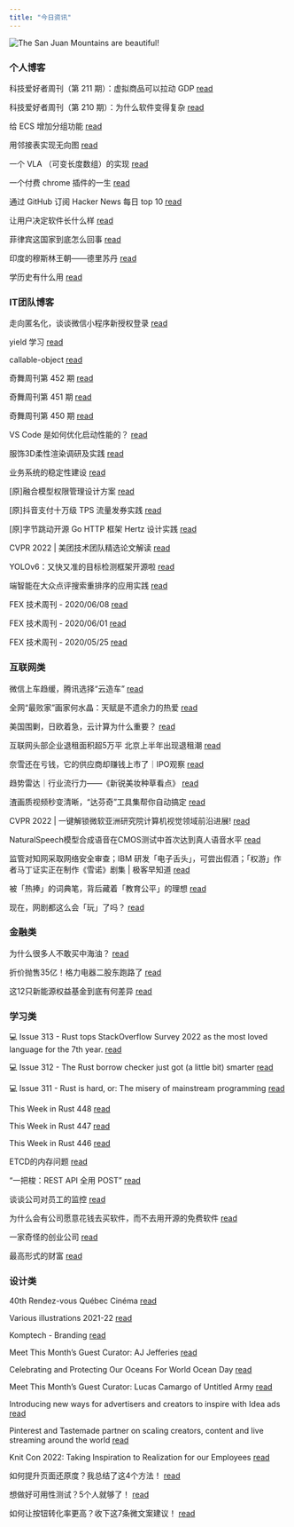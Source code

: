 ```yaml
---
title: "今日资讯"
---
```


![The San Juan Mountains are beautiful!](https://cn.bing.com/th?id=OHR.BBMomCub_EN-US7553314922_UHD.jpg "San Juan Mountains")

### 个人博客

   科技爱好者周刊（第 211 期）：虚拟商品可以拉动 GDP [read](http://www.ruanyifeng.com/blog/2022/06/weekly-issue-211.html)

   科技爱好者周刊（第 210 期）：为什么软件变得复杂 [read](http://www.ruanyifeng.com/blog/2022/06/weekly-issue-210.html)

   给 ECS 增加分组功能 [read](https://blog.codingnow.com/2022/06/ecs_group.html)

   用邻接表实现无向图 [read](https://blog.codingnow.com/2022/06/ajdjacency_list.html)

   一个 VLA （可变长度数组）的实现 [read](https://blog.codingnow.com/2022/06/vla.html)

   一个付费 chrome 插件的一生 [read](https://blog.t9t.io/star-history-2021-01-21/)

   通过 GitHub 订阅 Hacker News 每日 top 10 [read](https://blog.t9t.io/headllines-2020-09-03/)

   让用户决定软件长什么样 [read](https://blog.t9t.io/let-user-design-2020-06-18/)

   菲律宾这国家到底怎么回事 [read](https://www.kymjs.com/history/2022/05/11/01)

   印度的穆斯林王朝——德里苏丹 [read](https://www.kymjs.com/pay/history/2022/05/08/01)

   学历史有什么用 [read](https://www.kymjs.com/history/2022/05/04/01)

### IT团队博客

   走向匿名化，谈谈微信小程序新授权登录 [read](http://www.alloyteam.com/2021/04/15431/)

   yield 学习 [read](http://www.alloyteam.com/2021/03/15427/)

   callable-object [read](http://www.alloyteam.com/2021/03/callable-object/)

   奇舞周刊第 452 期 [read](https://weekly.75.team/issue452.html)

   奇舞周刊第 451 期 [read](https://weekly.75.team/issue451.html)

   奇舞周刊第 450 期 [read](https://weekly.75.team/issue450.html)

   VS Code 是如何优化启动性能的？ [read](https://fed.taobao.org/blog/taofed/do71ct/wpsf10)

   服饰3D柔性渲染调研及实践 [read](https://fed.taobao.org/blog/taofed/do71ct/fufsgh)

   业务系统的稳定性建设 [read](https://fed.taobao.org/blog/taofed/do71ct/fc3cy0)

   \[原\]融合模型权限管理设计方案 [read](https://blog.csdn.net/ByteDanceTech/article/details/125437591)

   \[原\]抖音支付十万级 TPS 流量发券实践 [read](https://blog.csdn.net/ByteDanceTech/article/details/125419247)

   \[原\]字节跳动开源 Go HTTP 框架 Hertz 设计实践 [read](https://blog.csdn.net/ByteDanceTech/article/details/125401537)

   CVPR 2022 \| 美团技术团队精选论文解读 [read](https://tech.meituan.com/2022/06/23/cvpr-2022-meituan.html)

   YOLOv6：又快又准的目标检测框架开源啦 [read](https://tech.meituan.com/2022/06/23/yolov6-a-fast-and-accurate-target-detection-framework-is-opening-source.html)

   端智能在大众点评搜索重排序的应用实践 [read](https://tech.meituan.com/2022/06/16/edge-search-rerank.html)

   FEX 技术周刊 - 2020/06/08 [read](http://fex.baidu.com/blog/2020/06/fex-weekly-08//)

   FEX 技术周刊 - 2020/06/01 [read](http://fex.baidu.com/blog/2020/06/fex-weekly-01//)

   FEX 技术周刊 - 2020/05/25 [read](http://fex.baidu.com/blog/2020/05/fex-weekly-25//)

### 互联网类

   微信上车趋缓，腾讯选择“云造车” [read](http://www.huxiu.com/article/590461.html?f=wangzhan)

   全网“最败家”画家何水晶：天赋是不遗余力的热爱 [read](http://www.huxiu.com/article/588772.html?f=wangzhan)

   美国围剿，日欧着急，云计算为什么重要？ [read](http://www.huxiu.com/article/590996.html?f=wangzhan)

   互联网头部企业退租面积超5万平 北京上半年出现退租潮 [read](https://36kr.com/p/1800196220519686)

   奈雪还在亏钱，它的供应商却赚钱上市了｜IPO观察 [read](https://36kr.com/p/1799830751823106)

   趋势雷达｜行业流行力——《新锐美妆种草看点》 [read](https://36kr.com/p/1798662162531591)

   渣画质视频秒变清晰，“达芬奇”工具集帮你自动搞定 [read](https://www.msra.cn/zh-cn/news/features/davinci)

   CVPR 2022 \| 一键解锁微软亚洲研究院计算机视觉领域前沿进展! [read](https://www.msra.cn/zh-cn/news/features/cvpr-2022)

   NaturalSpeech模型合成语音在CMOS测试中首次达到真人语音水平 [read](https://www.msra.cn/zh-cn/news/features/naturalspeech)

   监管对知网采取网络安全审查；IBM 研发「电子舌头」，可尝出假酒；「权游」作者马丁证实正在制作《雪诺》剧集 \| 极客早知道 [read](http://www.geekpark.net/news/304327)

   被「热捧」的词典笔，背后藏着「教育公平」的理想 [read](http://www.geekpark.net/news/304041)

   现在，网剧都这么会「玩」了吗？ [read](http://www.geekpark.net/news/304261)

### 金融类

   为什么很多人不敢买中海油？ [read](http://xueqiu.com/6700029114/223623956)

   折价抛售35亿！格力电器二股东跑路了 [read](http://xueqiu.com/7318086163/223595028)

   这12只新能源权益基金到底有何差异 [read](http://xueqiu.com/9333035501/223574329)

### 学习类

   💻 Issue 313 - Rust tops StackOverflow Survey 2022 as the most loved language for the 7th year. [read](https://rust.libhunt.com/newsletter/313)

   💻 Issue 312 - The Rust borrow checker just got (a little bit) smarter [read](https://rust.libhunt.com/newsletter/312)

   💻 Issue 311 - Rust is hard, or: The misery of mainstream programming [read](https://rust.libhunt.com/newsletter/311)

   This Week in Rust 448 [read](https://this-week-in-rust.org/blog/2022/06/22/this-week-in-rust-448/)

   This Week in Rust 447 [read](https://this-week-in-rust.org/blog/2022/06/15/this-week-in-rust-447/)

   This Week in Rust 446 [read](https://this-week-in-rust.org/blog/2022/06/08/this-week-in-rust-446/)

   ETCD的内存问题 [read](https://coolshell.cn/articles/22242.html)

   “一把梭：REST API 全用 POST” [read](https://coolshell.cn/articles/22173.html)

   谈谈公司对员工的监控 [read](https://coolshell.cn/articles/22157.html)

   为什么会有公司愿意花钱去买软件，而不去用开源的免费软件 [read](https://wanqu.co/p/7581?s=rss)

   一家奇怪的创业公司 [read](https://wanqu.co/p/7580?s=rss)

   最高形式的财富 [read](https://wanqu.co/p/7579?s=rss)

### 设计类

   40th Rendez-vous Québec Cinéma [read](https://www.behance.net/gallery/146519261/40th-Rendez-vous-Qubec-Cinma)

   Various illustrations 2021-22 [read](https://www.behance.net/gallery/146716537/Various-illustrations-2021-22)

   Komptech - Branding [read](https://www.behance.net/gallery/146726375/Komptech-Branding)

   Meet This Month’s Guest Curator: AJ Jefferies [read](https://medium.com/behance-blog/meet-this-months-guest-curator-aj-jeffries-df95220b780f?source=rss-f5272b7f3182------2)

   Celebrating and Protecting Our Oceans For World Ocean Day [read](https://medium.com/behance-blog/celebrating-and-protecting-our-oceans-for-world-ocean-day-2c24a64c913e?source=rss-f5272b7f3182------2)

   Meet This Month’s Guest Curator: Lucas Camargo of Untitled Army [read](https://medium.com/behance-blog/meet-this-months-guest-curator-lucas-camargo-of-untitled-army-3592b70bdbc3?source=rss-f5272b7f3182------2)

   Introducing new ways for advertisers and creators to inspire with Idea ads [read](https://newsroom.pinterest.com/en/post/introducing-new-ways-for-advertisers-and-creators-to-inspire-with-idea-ads)

   Pinterest and Tastemade partner on scaling creators, content and live streaming around the world [read](https://newsroom.pinterest.com/en/post/pinterest-and-tastemade-partner-on-scaling-creators-content-and-live-streaming-around-the)

   Knit Con 2022: Taking Inspiration to Realization for our Employees [read](https://newsroom.pinterest.com/en/post/knit-con-2022-taking-inspiration-to-realization-for-our-employees)

   如何提升页面还原度？我总结了这4个方法！ [read](https://www.uisdc.com/promotion-page-restore)

   想做好可用性测试？5个人就够了！ [read](https://www.uisdc.com/usability-testing-with-5-users)

   如何让按钮转化率更高？收下这7条微文案建议！ [read](https://www.uisdc.com/7-tips-improve-microcopy)

